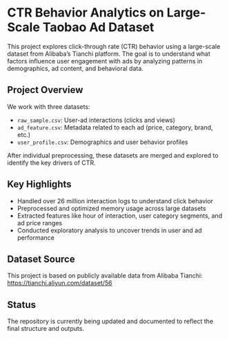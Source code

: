 # CTR Behavior Analytics on Large-Scale Taobao Ad Dataset

This project explores click-through rate (CTR) behavior using a large-scale dataset from Alibaba’s Tianchi platform. The goal is to understand what factors influence user engagement with ads by analyzing patterns in demographics, ad content, and behavioral data.

## Project Overview

We work with three datasets:
- `raw_sample.csv`: User-ad interactions (clicks and views)
- `ad_feature.csv`: Metadata related to each ad (price, category, brand, etc.)
- `user_profile.csv`: Demographics and user behavior profiles

After individual preprocessing, these datasets are merged and explored to identify the key drivers of CTR.

## Key Highlights

- Handled over 26 million interaction logs to understand click behavior
- Preprocessed and optimized memory usage across large datasets
- Extracted features like hour of interaction, user category segments, and ad price ranges
- Conducted exploratory analysis to uncover trends in user and ad performance

## Dataset Source

This project is based on publicly available data from Alibaba Tianchi:  
https://tianchi.aliyun.com/dataset/56


## Status

The repository is currently being updated and documented to reflect the final structure and outputs.
